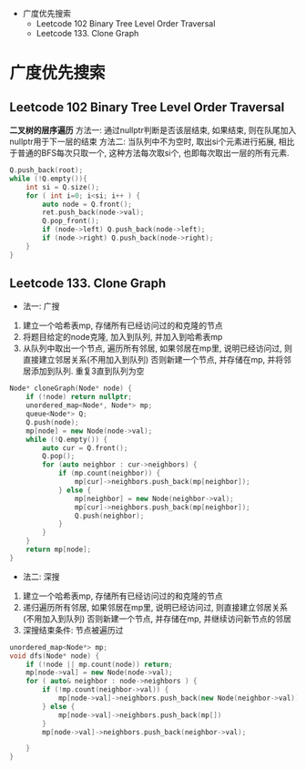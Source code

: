 
- 广度优先搜索
  - Leetcode 102 Binary Tree Level Order Traversal
  - Leetcode 133. Clone Graph


# 广度优先搜索

## Leetcode 102 Binary Tree Level Order Traversal
**二叉树的层序遍历**
方法一: 通过nullptr判断是否该层结束, 如果结束, 则在队尾加入nullptr用于下一层的结束
方法二: 当队列中不为空时, 取出si个元素进行拓展, 相比于普通的BFS每次只取一个, 这种方法每次取si个, 也即每次取出一层的所有元素.

```C++
Q.push_back(root);
while (!Q.empty()){
    int si = Q.size();
    for ( int i=0; i<si; i++ ) {
        auto node = Q.front();
        ret.push_back(node->val);
        Q.pop_front();
        if (node->left) Q.push_back(node->left);
        if (node->right) Q.push_back(node->right);
    }
}
```

## Leetcode 133. Clone Graph
- 法一: 广搜
1. 建立一个哈希表mp, 存储所有已经访问过的和克隆的节点
2. 将题目给定的node克隆, 加入到队列, 并加入到哈希表mp
3. 从队列中取出一个节点, 遍历所有邻居, 如果邻居在mp里, 说明已经访问过, 则直接建立邻居关系(不用加入到队列) 否则新建一个节点, 并存储在mp, 并将邻居添加到队列. 重复3直到队列为空
```cpp
Node* cloneGraph(Node* node) {
    if (!node) return nullptr;
    unordered_map<Node*, Node*> mp;
    queue<Node*> Q;
    Q.push(node);
    mp[node] = new Node(node->val);
    while (!Q.empty()) {
        auto cur = Q.front();
        Q.pop();
        for (auto neighbor : cur->neighbors) {
            if (mp.count(neighbor)) {
                mp[cur]->neighbors.push_back(mp[neighbor]);
            } else {
                mp[neighbor] = new Node(neighbor->val);
                mp[cur]->neighbors.push_back(mp[neighbor]);
                Q.push(neighbor);
            }
        }
    }
    return mp[node];
}
```
- 法二: 深搜
1. 建立一个哈希表mp, 存储所有已经访问过的和克隆的节点
2. 递归遍历所有邻居, 如果邻居在mp里, 说明已经访问过, 则直接建立邻居关系(不用加入到队列) 否则新建一个节点, 并存储在mp, 并继续访问新节点的邻居
3. 深搜结束条件: 节点被遍历过

```cpp
unordered_map<Node*> mp;
void dfs(Node* node) {
    if (!node || mp.count(node)) return;
    mp[node->val] = new Node(node->val);
    for ( auto& neighbor : node->neighbors ) {
        if (!mp.count(neighbor->val)) {
            mp[node->val]->neighbors.push_back(new Node(neighbor->val));
        } else {
            mp[node->val]->neighbors.push_back(mp[])
        }
        mp[node->val]->neighbors.push_back(neighbor->val);

    }
}

```



